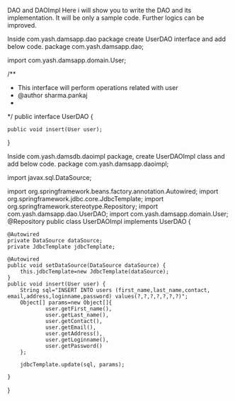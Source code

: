 DAO and DAOImpl
Here i will show you to write the DAO and its implementation. It will be only a sample code. Further logics can be improved.

Inside com.yash.damsapp.dao package create UserDAO interface and add below code.
package com.yash.damsapp.dao;

import com.yash.damsapp.domain.User;

/**
 * This interface will perform operations related with user
 * @author sharma.pankaj
 *
 */
public interface UserDAO {
	
	public void insert(User user);

}


Inside com.yash.damsdb.daoimpl package, create UserDAOImpl class and add below code.
package com.yash.damsapp.daoimpl;

import javax.sql.DataSource;

import org.springframework.beans.factory.annotation.Autowired;
import org.springframework.jdbc.core.JdbcTemplate;
import org.springframework.stereotype.Repository;
import com.yash.damsapp.dao.UserDAO;
import com.yash.damsapp.domain.User;
@Repository
public class UserDAOImpl implements UserDAO {

	@Autowired
	private DataSource dataSource;
	private JdbcTemplate jdbcTemplate;
	
	@Autowired
	public void setDataSource(DataSource dataSource) {
		this.jdbcTemplate=new JdbcTemplate(dataSource);
	}
	public void insert(User user) {
		String sql="INSERT INTO users (first_name,last_name,contact, email,address,loginname,password) values(?,?,?,?,?,?,?)";
		Object[] params=new Object[]{
				user.getFirst_name(),
				user.getLast_name(),
				user.getContact(),
				user.getEmail(),
				user.getAddress(),
				user.getLoginname(),
				user.getPassword()
		};
		
		jdbcTemplate.update(sql, params);

	}

}
